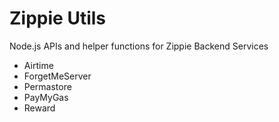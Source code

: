 # Zippie Utils

Node.js APIs and helper functions for Zippie Backend Services

 - Airtime
 - ForgetMeServer
 - Permastore
 - PayMyGas
 - Reward